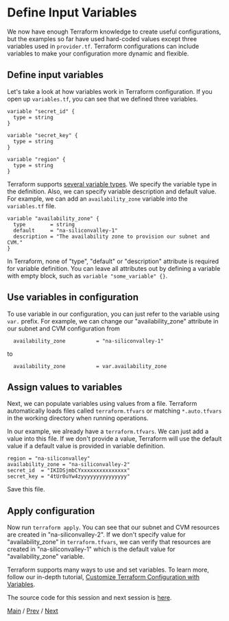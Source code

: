 # Define Input Variables

We now have enough Terraform knowledge to create useful configurations, but the examples so far have used hard-coded values except three variables used in `provider.tf`. Terraform configurations can include variables to make your configuration more dynamic and flexible.

## Define input variables

Let's take a look at how variables work in Terraform configuration. If you open up `variables.tf`, you can see that we defined three variables.

```
variable "secret_id" {
  type = string
}

variable "secret_key" {
  type = string
}

variable "region" {
  type = string
}
```

Terraform supports [several variable types](https://www.terraform.io/language/expressions/types). We specify the variable type in the definition. Also, we can specify variable description and default value. For example, we can add an `availability_zone` variable into the `variables.tf` file.

```
variable "availability_zone" {
  type        = string
  default     = "na-siliconvalley-1"
  description = "The availability zone to provision our subnet and CVM."
}
```
In Terraform, none of "type", "default" or "description" attribute is required for variable definition. You can leave all attributes out by defining a variable with empty block, such as `variable "some_variable" {}`.

## Use variables in configuration

To use variable in our configuration, you can just refer to the variable using `var.` prefix. For example, we can change our "availability_zone" attribute in our subnet and CVM configuration from
```
  availability_zone          = "na-siliconvalley-1"
```
to
```
  availability_zone          = var.availability_zone
```

## Assign values to variables

Next, we can populate variables using values from a file. Terraform automatically loads files called `terraform.tfvars` or matching `*.auto.tfvars` in the working directory when running operations.

In our example, we already have a `terraform.tfvars`. We can just add a value into this file. If we don't provide a value, Terraform will use the default value if a default value is provided in variable definition.

```
region = "na-siliconvalley"
availability_zone = "na-siliconvalley-2"
secret_id  = "IKIDSjmbCYxxxxxxxxxxxxxxx"
secret_key = "4tUr0uYw4zyyyyyyyyyyyyyyy"
```
Save this file.

## Apply configuration

Now run `terraform apply`. You can see that our subnet and CVM resources are created in "na-siliconvalley-2". If we don't specify value for "availability_zone" in `terraform.tfvars`, we can verify that resources are created in "na-siliconvalley-1" which is the default value for "availability_zone" variable.

Terraform supports many ways to use and set variables. To learn more, follow our in-depth tutorial, [Customize Terraform Configuration with Variables](https://learn.hashicorp.com/tutorials/terraform/variables?in=terraform/configuration-language).

The source code for this session and next session is [here](../src/variable).

[Main](../README.md) / [Prev](./05-destroy-infra.md) / [Next](./07-query-outputs.md)
